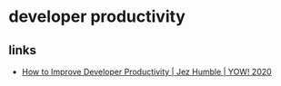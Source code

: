 # developer productivity

## links

* [How to Improve Developer Productivity | Jez Humble | YOW! 2020](https://www.youtube.com/watch?v=5_rrQND3lpQ)
